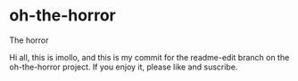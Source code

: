# oh-the-horror
The horror

Hi all, this is imollo, and this is my commit for the readme-edit branch on the oh-the-horror project. If you enjoy it, please like and suscribe.
